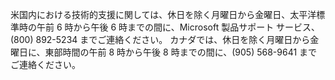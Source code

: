 <Token xmlns:xlink="http://www.w3.org/1999/xlink">米国内における技術的支援に関しては、休日を除く月曜日から金曜日、太平洋標準時の午前 6 時から午後 6 時までの間に、Microsoft 製品サポート サービス、(800) 892-5234 までご連絡ください。 カナダでは、休日を除く月曜日から金曜日に、東部時間の午前 8 時から午後 8 時までの間に、(905) 568-9641 までご連絡ください。</Token>

<!--HONumber=May16_HO1-->


